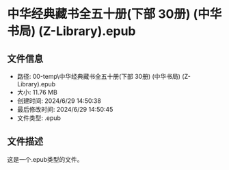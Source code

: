 ﻿# 中华经典藏书全五十册(下部 30册) (中华书局) (Z-Library).epub

## 文件信息
- 路径: 00-temp\中华经典藏书全五十册(下部 30册) (中华书局) (Z-Library).epub
- 大小: 11.76 MB
- 创建时间: 2024/6/29 14:50:38
- 最后修改时间: 2024/6/29 14:50:45
- 文件类型: .epub

## 文件描述
这是一个.epub类型的文件。

